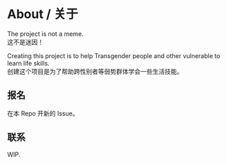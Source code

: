 # About / 关于
The project is not a meme.   
这不是迷因！  
  
Creating this project is to help Transgender people and other vulnerable to learn life skills.  
创建这个项目是为了帮助跨性别者等弱势群体学会一些生活技能。  
  
## 报名
在本 Repo 开新的 Issue。

## 联系
WIP.
